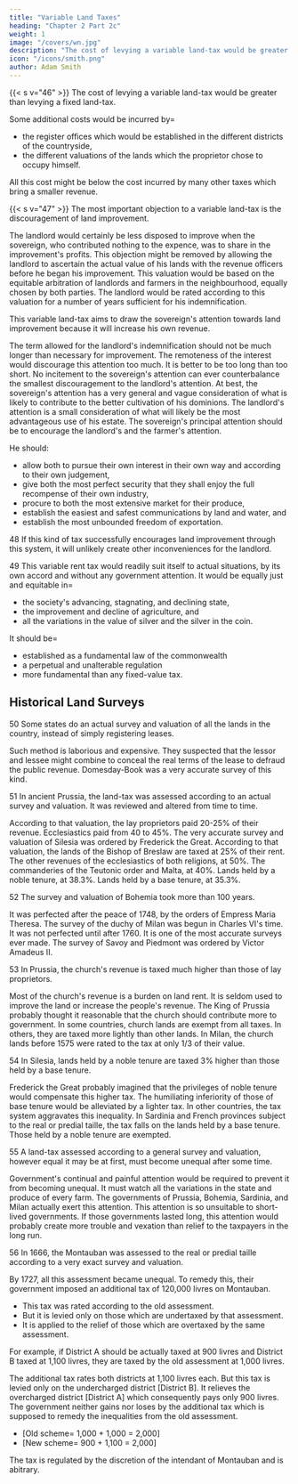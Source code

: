 ```yaml
---
title: "Variable Land Taxes"
heading: "Chapter 2 Part 2c"
weight: 1
image: "/covers/wn.jpg"
description: "The cost of levying a variable land-tax would be greater than levying a fixed land-tax"
icon: "/icons/smith.png"
author: Adam Smith
---
```




{{< s v="46" >}} The cost of levying a variable land-tax would be greater than levying a fixed land-tax.

Some additional costs would be incurred by= 
- the register offices which would be established in the different districts of the countryside,
- the different valuations of the lands which the proprietor chose to occupy himself.

All this cost might be below the cost incurred by many other taxes which bring a smaller revenue.


{{< s v="47" >}} The most important objection to a variable land-tax is the discouragement of land improvement.

The landlord would certainly be less disposed to improve when the sovereign, who contributed nothing to the expence, was to share in the improvement's profits.
This objection might be removed by allowing the landlord to ascertain the actual value of his lands with the revenue officers before he began his improvement.
This valuation would be based on the equitable arbitration of landlords and farmers in the neighbourhood, equally chosen by both parties.
The landlord would be rated according to this valuation for a number of years sufficient for his indemnification.

This variable land-tax aims to draw the sovereign's attention towards land improvement because it will increase his own revenue.

The term allowed for the landlord's indemnification should not be much longer than necessary for improvement.
The remoteness of the interest would discourage this attention too much.
It is better to be too long than too short.
No incitement to the sovereign's attention can ever counterbalance the smallest discouragement to the landlord's attention.
At best, the sovereign's attention has a very general and vague consideration of what is likely to contribute to the better cultivation of his dominions.
The landlord's attention is a small consideration of what will likely be the most advantageous use of his estate.
The sovereign's principal attention should be to encourage the landlord's and the farmer's attention.

He should:
- allow both to pursue their own interest in their own way and according to their own judgement,
- give both the most perfect security that they shall enjoy the full recompense of their own industry,
- procure to both the most extensive market for their produce,
- establish the easiest and safest communications by land and water, and
- establish the most unbounded freedom of exportation.

48 If this kind of tax successfully encourages land improvement through this system, it will unlikely create other inconveniences for the landlord.

49 This variable rent tax would readily suit itself to actual situations, by its own accord and without any government attention. It would be equally just and equitable in= 
- the society's advancing, stagnating, and declining state,
- the improvement and decline of agriculture, and
- all the variations in the value of silver and the silver in the coin.

It should be= 
- established as a fundamental law of the commonwealth
- a perpetual and unalterable regulation
- more fundamental than any fixed-value tax.


## Historical Land Surveys

50 Some states do an actual survey and valuation of all the lands in the country, instead of simply registering leases.

Such method is laborious and expensive.
They suspected that the lessor and lessee might combine to conceal the real terms of the lease to defraud the public revenue.
Domesday-Book was a very accurate survey of this kind.

51 In ancient Prussia, the land-tax was assessed according to an actual survey and valuation. It was reviewed and altered from time to time.

According to that valuation, the lay proprietors paid 20-25% of their revenue.
Ecclesiastics paid from 40 to 45%.
The very accurate survey and valuation of Silesia was ordered by Frederick the Great.
According to that valuation, the lands of the Bishop of Breslaw are taxed at 25% of their rent.
The other revenues of the ecclesiastics of both religions, at 50%.
The commanderies of the Teutonic order and Malta, at 40%.
Lands held by a noble tenure, at 38.3%.
Lands held by a base tenure, at 35.3%.

52 The survey and valuation of Bohemia took more than 100 years.

It was perfected after the peace of 1748, by the orders of Empress Maria Theresa.
The survey of the duchy of Milan was begun in Charles VI's time.
It was not perfected until after 1760.
It is one of the most accurate surveys ever made.
The survey of Savoy and Piedmont was ordered by Victor Amadeus II.

53 In Prussia, the church's revenue is taxed much higher than those of lay proprietors.

Most of the church's revenue is a burden on land rent.
It is seldom used to improve the land or increase the people's revenue.
The King of Prussia probably thought it reasonable that the church should contribute more to government.
In some countries, church lands are exempt from all taxes.
In others, they are taxed more lightly than other lands.
In Milan, the church lands before 1575 were rated to the tax at only 1/3 of their value.

54 In Silesia, lands held by a noble tenure are taxed 3% higher than those held by a base tenure.

Frederick the Great probably imagined that the privileges of noble tenure would compensate this higher tax.
The humiliating inferiority of those of base tenure would be alleviated by a lighter tax.
In other countries, the tax system aggravates this inequality.
In Sardinia and French provinces subject to the real or predial taille, the tax falls on the lands held by a base tenure.
Those held by a noble tenure are exempted.

55 A land-tax assessed according to a general survey and valuation, however equal it may be at first, must become unequal after some time.

Government's continual and painful attention would be required to prevent it from becoming unequal.
It must watch all the variations in the state and produce of every farm.
The governments of Prussia, Bohemia, Sardinia, and Milan actually exert this attention.
This attention is so unsuitable to short-lived governments.
If those governments lasted long, this attention would probably create more trouble and vexation than relief to the taxpayers in the long run.

56 In 1666, the Montauban was assessed to the real or predial taille according to a very exact survey and valuation.

By 1727, all this assessment became unequal. To remedy this, their government imposed an additional tax of 120,000 livres on Montauban.
- This tax was rated according to the old assessment.
- But it is levied only on those which are undertaxed by that assessment.
- It is applied to the relief of those which are overtaxed by the same assessment.

For example, if District A should be actually taxed at 900 livres and District B taxed at 1,100 livres, they are taxed by the old assessment at 1,000 livres.

The additional tax rates both districts at 1,100 livres each.
But this tax is levied only on the undercharged district [District B].
It relieves the overcharged district [District A] which consequently pays only 900 livres.
The government neither gains nor loses by the additional tax which is supposed to remedy the inequalities from the old assessment.
- [Old scheme=  1,000 + 1,000 = 2,000]
- [New scheme=  900 + 1,100 = 2,000]

The tax is regulated by the discretion of the intendant of Montauban and is abitrary.

